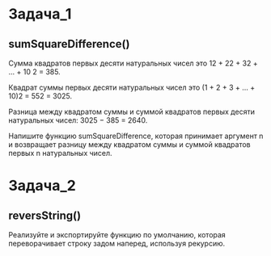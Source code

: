 # Задача_1  
## sumSquareDifference()
Сумма квадратов первых десяти натуральных чисел это 12 + 22 + 32 + ... + 10 2 = 385.

Квадрат суммы первых десяти натуральных чисел это (1 + 2 + 3 + ... + 10)2 = 552 = 3025.

Разница между квадратом суммы и суммой квадратов первых десяти натуральных чисел: 3025 − 385 = 2640.

Напишите функцию sumSquareDifference, которая принимает аргумент n и возвращает разницу между квадратом суммы и суммой квадратов первых n натуральных чисел.

# Задача_2
## reversString()
Реализуйте и экспортируйте функцию по умолчанию, которая переворачивает строку задом наперед, используя рекурсию.
